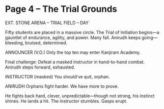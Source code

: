 # Page 4 – The Trial Grounds

EXT. STONE ARENA – TRIAL FIELD – DAY

Fifty students are placed in a massive circle. The Trial of Initiation begins—a gauntlet of endurance, agility, and power. Many fall. Anirudh keeps going—bleeding, bruised, determined.

ANNOUNCER (V.O.)
Only the top ten may enter Kanjiram Academy.

Final challenge: Defeat a masked instructor in hand-to-hand combat. Anirudh steps forward, exhausted.

INSTRUCTOR (masked)
You should’ve quit, orphan.

ANIRUDH
Orphans fight harder. We have more to prove.

He fights back hard, clever, unpredictable—though not strong, his instinct shines. He lands a hit. The instructor stumbles. Gasps erupt.